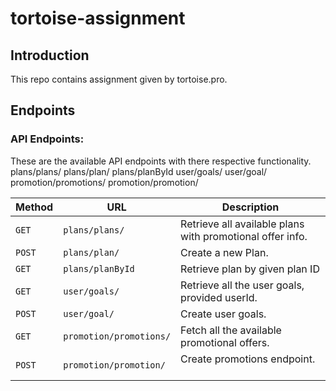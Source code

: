 # tortoise-assignment

## Introduction
This repo contains assignment given by tortoise.pro.
## Endpoints

### API Endpoints:

These are the available API endpoints with there respective functionality.
plans/plans/
plans/plan/
plans/planById
user/goals/
user/goal/
promotion/promotions/
promotion/promotion/ 

| Method   | URL                                      | Description                                                  |
| -------- | ---------------------------------------- | -------------------------------------------------------------|
| `GET`    | `plans/plans/`                           | Retrieve all available plans with promotional offer info.    |
| `POST`   | `plans/plan/`                            | Create a new Plan.                       |
| `GET`    | `plans/planById`                         | Retrieve plan by given plan ID                     |
| `GET`  | `user/goals/`                          | Retrieve all the user goals, provided userId.                 |
| `POST`   | `user/goal/`                 | Create user goals.                 |
| `GET`    | `promotion/promotions/` | Fetch all the available promotional offers. |
| `POST` | `promotion/promotion/ `| Create promotions endpoint.                    |
